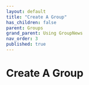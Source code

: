 ```yaml
---
layout: default
title: "Create A Group"
has_children: false
parent: Groups
grand_parent: Using GroupNews
nav_order: 3
published: true
---
```


# Create A Group
